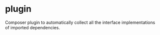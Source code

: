 # plugin
Composer plugin to automatically collect all the interface implementations of imported dependencies.
